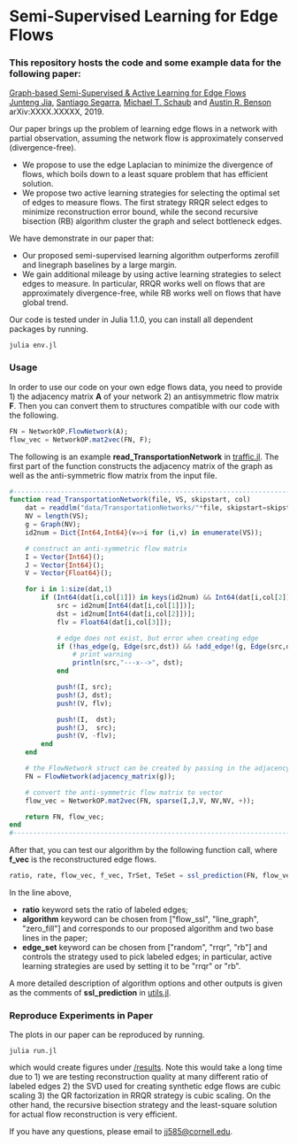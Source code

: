 # Semi-Supervised Learning for Edge Flows

### This repository hosts the code and some example data for the following paper:  
[Graph-based Semi-Supervised & Active Learning for Edge Flows](https://arxiv.org/abs/XXXX.XXXXX)  
[Junteng Jia](https://000justin000.github.io/), [Santiago Segarra](https://segarra.rice.edu/), [Michael T. Schaub](https://michaelschaub.github.io/) and [Austin R. Benson](https://www.cs.cornell.edu/~arb/)  
arXiv:XXXX.XXXXX, 2019.

Our paper brings up the problem of learning edge flows in a network with partial observation, assuming the network flow is approximately conserved (divergence-free).
- We propose to use the edge Laplacian to minimize the divergence of flows, which boils down to a least square problem that has efficient solution.
- We propose two active learning strategies for selecting the optimal set of edges to measure flows. The first strategy RRQR select edges to minimize reconstruction error bound, while the second recursive bisection (RB) algorithm cluster the graph and select bottleneck edges.


We have demonstrate in our paper that:
- Our proposed semi-supervised learning algorithm outperforms zerofill and linegraph baselines by a large margin.
- We gain additional mileage by using active learning strategies to select edges to measure. In particular, RRQR works well on flows that are approximately divergence-free, while RB works well on flows that have global trend.

Our code is tested under in Julia 1.1.0, you can install all dependent packages by running.
```
julia env.jl
```

### Usage
In order to use our code on your own edge flows data, you need to provide 1) the adjacency matrix **A** of your network 2) an antisymmetric flow matrix **F**. Then you can convert them to structures compatible with our code with the following.

```julia
FN = NetworkOP.FlowNetwork(A);
flow_vec = NetworkOP.mat2vec(FN, F);
```

The following is an example **read_TransportationNetwork** in [traffic.jl](traffic.jl). The first part of the function constructs the adjacency matrix of the graph as well as the anti-symmetric flow matrix from the input file.
```julia
#------------------------------------------------------------------------------------------------
function read_TransportationNetwork(file, VS, skipstart, col)
    dat = readdlm("data/TransportationNetworks/"*file, skipstart=skipstart);
    NV = length(VS);
    g = Graph(NV);
    id2num = Dict{Int64,Int64}(v=>i for (i,v) in enumerate(VS));

    # construct an anti-symmetric flow matrix
    I = Vector{Int64}();
    J = Vector{Int64}();
    V = Vector{Float64}();

    for i in 1:size(dat,1)
        if (Int64(dat[i,col[1]]) in keys(id2num) && Int64(dat[i,col[2]]) in keys(id2num))
            src = id2num[Int64(dat[i,col[1]])];
            dst = id2num[Int64(dat[i,col[2]])];
            flv = Float64(dat[i,col[3]]);

            # edge does not exist, but error when creating edge
            if (!has_edge(g, Edge(src,dst)) && !add_edge!(g, Edge(src,dst)))
                # print warning
                println(src,"---x-->", dst);
            end

            push!(I, src);
            push!(J, dst);
            push!(V, flv);

            push!(I,  dst);
            push!(J,  src);
            push!(V, -flv);
        end
    end

    # the FlowNetwork struct can be created by passing in the adjacency matrix
    FN = FlowNetwork(adjacency_matrix(g));

    # convert the anti-symmetric flow matrix to vector
    flow_vec = NetworkOP.mat2vec(FN, sparse(I,J,V, NV,NV, +));

    return FN, flow_vec;
end
#------------------------------------------------------------------------------------------------
```

After that, you can test our algorithm by the following function call, where **f_vec** is the reconstructured edge flows.
```julia
ratio, rate, flow_vec, f_vec, TrSet, TeSet = ssl_prediction(FN, flow_vec, ratio=0.5, algorithm="flow_regulation", edge_set="random")
```

In the line above,
- **ratio** keyword sets the ratio of labeled edges;
- **algorithm** keyword can be chosen from ["flow_ssl", "line_graph", "zero_fill"] and corresponds to our proposed algorithm and two base lines in the paper;
- **edge_set** keyword can be chosen from ["random", "rrqr", "rb"] and controls the strategy used to pick labeled edges; in particular, active learning strategies are used by setting it to be "rrqr" or "rb".

A more detailed description of algorithm options and other outputs is given as the comments of **ssl_prediction** in [utils.jl](utils.jl).

### Reproduce Experiments in Paper
The plots in our paper can be reproduced by running.
```
julia run.jl
```
which would create figures under [/results](/results). Note this would take a long time due to 1) we are testing reconstruction quality at many different ratio of labeled edges 2) the SVD used for creating synthetic edge flows are cubic scaling 3) the QR factorization in RRQR strategy is cubic scaling. On the other hand, the recursive bisection strategy and the least-square solution for actual flow reconstruction is very efficient.

If you have any questions, please email to [jj585@cornell.edu](mailto:jj585@cornell.edu).
